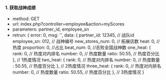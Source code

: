 #### 1. 获取战神成绩
- method: GET
- url: index.php?controller=employee&action=myScores
- parameters: partner_id, employee_sn
- retrun: 
        {
            error: 0,
            msg: '',
            data: {
                partner_id: 12345, // 战队id
                employee_sn: 012, // 战神编号
                new_stores_num: 0, // 拓展店数
                heat: 0, //热度
                proportion: 0, //占比
                beat_num: 0, //击败全国战神数
                one_heat: {
                    rank: 0, // 热度对内排名
                    number: 0, // 热度数量
                    ratio: 50.55, // 热度百分比
                },   // 1热度情况
                two_heat: {
                    rank: 0, // 热度对内排名
                    number: 0, // 热度数量
                    : 50.55, // 热度百分比
                },   // 2热度情况
                three_heat: {
                    rank: 0, // 热度对内排名
                    number: 0, // 热度数量
                    ratio: 50.55, // 热度百分比
                },   // 3热度情况
        }  
   
